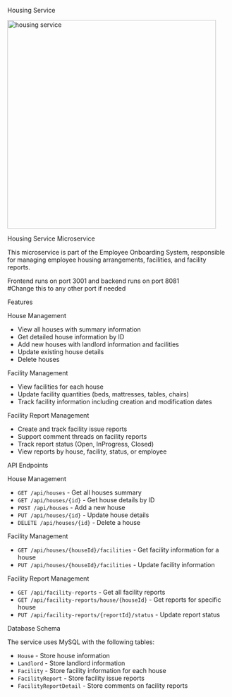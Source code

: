 Housing Service

<img width="473" alt="housing service" src="https://github.com/user-attachments/assets/102d6324-7544-4743-aae5-7c8ebbe7cdcf" />


Housing Service Microservice

This microservice is part of the Employee Onboarding System, responsible for managing employee housing arrangements, facilities, and facility reports.

Frontend runs on port 3001 and backend runs on port 8081  
#Change this to any other port if needed

Features

House Management
- View all houses with summary information
- Get detailed house information by ID
- Add new houses with landlord information and facilities
- Update existing house details
- Delete houses

Facility Management
- View facilities for each house
- Update facility quantities (beds, mattresses, tables, chairs)
- Track facility information including creation and modification dates

Facility Report Management
- Create and track facility issue reports
- Support comment threads on facility reports
- Track report status (Open, InProgress, Closed)
- View reports by house, facility, status, or employee

API Endpoints

House Management
- `GET /api/houses` - Get all houses summary
- `GET /api/houses/{id}` - Get house details by ID
- `POST /api/houses` - Add a new house
- `PUT /api/houses/{id}` - Update house details
- `DELETE /api/houses/{id}` - Delete a house

Facility Management
- `GET /api/houses/{houseId}/facilities` - Get facility information for a house
- `PUT /api/houses/{houseId}/facilities` - Update facility information

Facility Report Management
- `GET /api/facility-reports` - Get all facility reports
- `GET /api/facility-reports/house/{houseId}` - Get reports for specific house
- `PUT /api/facility-reports/{reportId}/status` - Update report status

Database Schema

The service uses MySQL with the following tables:
- `House` - Store house information
- `Landlord` - Store landlord information
- `Facility` - Store facility information for each house
- `FacilityReport` - Store facility issue reports
- `FacilityReportDetail` - Store comments on facility reports
